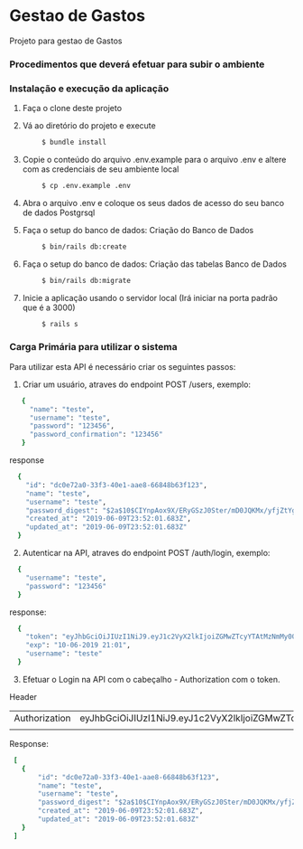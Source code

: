 # Gestao de Gastos

Projeto para gestao de Gastos

### Procedimentos que deverá efetuar para subir o ambiente
### Instalação e execução da aplicação

1. Faça o clone deste projeto

2. Vá ao diretório do projeto e execute
```bash
        $ bundle install
```

3. Copie o conteúdo do arquivo .env.example para o arquivo .env e altere com as credenciais de seu ambiente local
```bash
        $ cp .env.example .env
```

4. Abra o arquivo .env e coloque os seus dados de acesso do seu banco de dados Postgrsql

5. Faça o setup do banco de dados: Criação do Banco de Dados
```bash
        $ bin/rails db:create
```
6. Faça o setup do banco de dados: Criação das tabelas Banco de Dados
```bash
        $ bin/rails db:migrate
```
7. Inicie a aplicação usando o servidor local (Irá iniciar na porta padrão que é a 3000)
```bash
        $ rails s
```
### Carga Primária para utilizar o sistema

Para utilizar esta API é necessário criar os seguintes passos:

1. Criar um usuário, atraves do endpoint POST /users, exemplo:
```ruby
   {
	 "name": "teste",
	 "username": "teste",
	 "password": "123456",
	 "password_confirmation": "123456"
   }

```

response

```ruby
  {
    "id": "dc0e72a0-33f3-40e1-aae8-66848b63f123",
    "name": "teste",
    "username": "teste",
    "password_digest": "$2a$10$CIYnpAox9X/ERyGSzJ0Ster/mD0JQKMx/yfjZtYgE7gwzyeKtIiwC",
    "created_at": "2019-06-09T23:52:01.683Z",
    "updated_at": "2019-06-09T23:52:01.683Z"
  }

```


2. Autenticar na API, atraves do endpoint POST /auth/login, exemplo:
```ruby
  {
	"username": "teste",
	"password": "123456"
  }
```
  response:

```ruby
  {
    "token": "eyJhbGciOiJIUzI1NiJ9.eyJ1c2VyX2lkIjoiZGMwZTcyYTAtMzNmMy00MGUxLWFhZTgtNjY4NDhiNjNmMTIzIiwiZXhwIjoxNTYwMjExMjc1fQ.kqZMHOmELv2Sl7rRw8MqBG5UOF1QfN7yPj4gpCFL26s",
    "exp": "10-06-2019 21:01",
    "username": "teste"
  }

```
3. Efetuar o Login na API com o cabeçalho - Authorization com o token.

  Header


|               |                           |
|---------------|---------------------------|
| Authorization | eyJhbGciOiJIUzI1NiJ9.eyJ1c2VyX2lkIjoiZGMwZTcyYTAtMzNmMy00MGUxLWFhZTgtNjY4NDhiNjNmMTIzIiwiZXhwIjoxNTYwMjExMjc1fQ |
|               |                           |


  Response:
 ```ruby
  [
    {
        "id": "dc0e72a0-33f3-40e1-aae8-66848b63f123",
        "name": "teste",
        "username": "teste",
        "password_digest": "$2a$10$CIYnpAox9X/ERyGSzJ0Ster/mD0JQKMx/yfjZtYgE7gwzyeKtIiwC",
        "created_at": "2019-06-09T23:52:01.683Z",
        "updated_at": "2019-06-09T23:52:01.683Z"
    }
  ]
```
